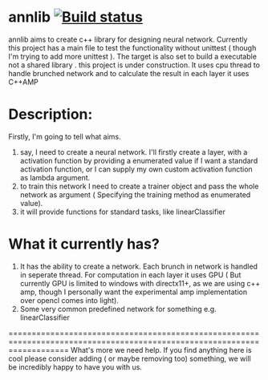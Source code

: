 annlib [![Build status](https://ci.appveyor.com/api/projects/status/mo5ucovr7f43y58?svg=true)](https://ci.appveyor.com/project/medeep/annlib)
======
annlib aims to create c++ library for designing neural network. Currently this project has a main file to test the functionality without unittest ( though I'm trying to add more unittest ). The target is also
set to build a executable not a shared library . this project is under construction. It uses cpu thread to handle brunched network and to calculate the result in each layer it uses C++AMP

Description:
=========================================================================================================================
Firstly, I'm going to tell what aims.
  1) say, I need to create a neural network. I'll firstly create a layer, with a activation function by providing a enumerated value if I want a standard activation function, or I can supply my own custom activation function as lambda argument.
  2) to train this network I need to create a trainer object and pass the whole network as argument ( Specifying the training method as enumerated value).
  3) it will provide functions for standard tasks, like linearClassifier

What it currently has?
=========================================================================================================================

  1) It has the ability to create a network. Each brunch in network is handled in seperate thread. For computation in each layer it uses GPU ( But currently GPU is limited to windows with directx11+, as we are using c++ amp, though I personally
  want the experimental amp implementation over opencl comes into light).
  2) Some very common predefined network for something e.g. linearClassifier
  
=========================================================================================================================
What's more we need help. If you find anything here is cool please consider adding ( or maybe removing too) something, we will be incredibly happy to have you with us.
